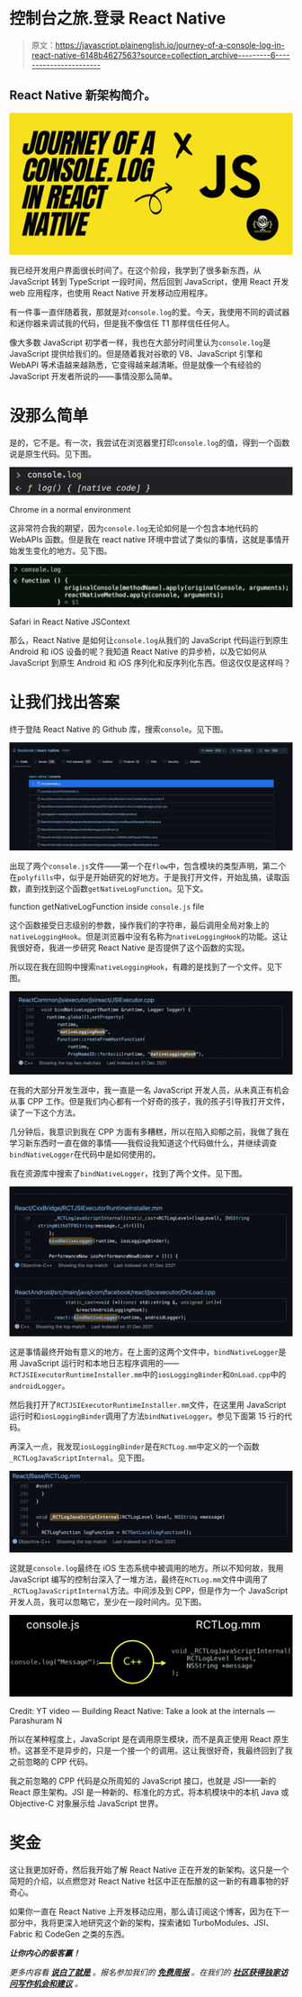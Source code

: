 # 控制台之旅.登录 React Native

> 原文：<https://javascript.plainenglish.io/journey-of-a-console-log-in-react-native-6148b4627563?source=collection_archive---------6----------------------->

## React Native 新架构简介。

![](img/d5975fc0167f32542b8065778f3f52e6.png)

我已经开发用户界面很长时间了。在这个阶段，我学到了很多新东西，从 JavaScript 转到 TypeScript 一段时间，然后回到 JavaScript，使用 React 开发 web 应用程序，也使用 React Native 开发移动应用程序。

有一件事一直伴随着我，那就是对`console.log`的爱。今天，我使用不同的调试器和迷你器来调试我的代码，但是我不像信任 T1 那样信任任何人。

像大多数 JavaScript 初学者一样，我也在大部分时间里认为`console.log`是 JavaScript 提供给我们的。但是随着我对谷歌的 V8、JavaScript 引擎和 WebAPI 等术语越来越熟悉，它变得越来越清晰。但是就像一个有经验的 JavaScript 开发者所说的——事情没那么简单。

# 没那么简单

是的，它不是。有一次，我尝试在浏览器里打印`console.log`的值，得到一个函数说是原生代码。见下图。

![](img/80443a46213a9ede837eca9c41dddd7d.png)

Chrome in a normal environment

这非常符合我的期望，因为`console.log`无论如何是一个包含本地代码的 WebAPIs 函数。但是我在 react native 环境中尝试了类似的事情，这就是事情开始发生变化的地方。见下图。

![](img/0583d6a9915d1b98cc841bc306bc4fea.png)

Safari in React Native JSContext

那么，React Native 是如何让`console.log`从我们的 JavaScript 代码运行到原生 Android 和 iOS 设备的呢？我知道 React Native 的异步桥，以及它如何从 JavaScript 到原生 Android 和 iOS 序列化和反序列化东西。但这仅仅是这样吗？

# 让我们找出答案

终于登陆 React Native 的 Github 库，搜索`console`。见下图。

![](img/1babc65e72ea88072eddd7b52958f9d5.png)

出现了两个`console.js`文件——第一个在`flow`中，包含模块的类型声明，第二个在`polyfills`中，似乎是开始研究的好地方。于是我打开文件，开始乱搞，读取函数，直到找到这个函数`getNativeLogFunction`。见下文。

function getNativeLogFunction inside `console.js` file

这个函数接受日志级别的参数，操作我们的字符串，最后调用全局对象上的`nativeLoggingHook`。但是浏览器中没有名称为`nativeLoggingHook`的功能。这让我很好奇，我进一步研究 React Native 是否提供了这个函数的实现。

所以现在我在回购中搜索`nativeLoggingHook`，有趣的是找到了一个文件。见下图。

![](img/7f5827338dc57933d572e7f047224242.png)

在我的大部分开发生涯中，我一直是一名 JavaScript 开发人员，从未真正有机会从事 CPP 工作。但是我们内心都有一个好奇的孩子，我的孩子引导我打开文件，读了一下这个方法。

几分钟后，我意识到我在 CPP 方面有多糟糕，所以在陷入抑郁之前，我做了我在学习新东西时一直在做的事情——我假设我知道这个代码做什么，并继续调查`bindNativeLogger`在代码中是如何使用的。

我在资源库中搜索了`bindNativeLogger`，找到了两个文件。见下图。

![](img/c1b5c62897cb7610ce68c17f3c77ea11.png)

这是事情最终开始有意义的地方。在上面的这两个文件中，`bindNativeLogger`是用 JavaScript 运行时和本地日志程序调用的——`RCTJSIExecutorRuntimeInstaller.mm`中的`iosLoggingBinder`和`OnLoad.cpp`中的`androidLogger`。

然后我打开了`RCTJSIExecutorRuntimeInstaller.mm`文件，在这里用 JavaScript 运行时和`iosLoggingBinder`调用了方法`bindNativeLogger`。参见下面第 15 行的代码。

再深入一点，我发现`iosLoggingBinder`是在`RCTLog.mm`中定义的一个函数`_RCTLogJavaScriptInternal`。见下图。

![](img/a9f06bedb4004240ca04d1943f01b947.png)

这就是`console.log`最终在 iOS 生态系统中被调用的地方。所以不知何故，我用 JavaScript 编写的控制台深入了一堆方法，最终在`RCTLog.mm`文件中调用了`_RCTLogJavaScriptInternal`方法。中间涉及到 CPP，但是作为一个 JavaScript 开发人员，我可以忽略它，至少在一段时间内。见下图。

![](img/bd5d5f68ef4d8a789773c4dd3142a8ef.png)

Credit: YT video — Building React Native: Take a look at the internals — Parashuram N

所以在某种程度上，JavaScript 是在调用原生模块，而不是真正使用 React 原生桥。这甚至不是异步的，只是一个接一个的调用。这让我很好奇，我最终回到了我之前忽略的 CPP 代码。

我之前忽略的 CPP 代码是众所周知的 JavaScript 接口，也就是 JSI——新的 React 原生架构。JSI 是一种新的、标准化的方式，将本机模块中的本机 Java 或 Objective-C 对象展示给 JavaScript 世界。

# 奖金

这让我更加好奇，然后我开始了解 React Native 正在开发的新架构。这只是一个简短的介绍，以点燃您对 React Native 社区中正在酝酿的这一新的有趣事物的好奇心。

如果你一直在 React Native 上开发移动应用，那么请订阅这个博客，因为在下一部分中，我将更深入地研究这个新的架构，探索诸如 TurboModules、JSI、Fabric 和 CodeGen 之类的东西。

***让你内心的极客赢！***

*更多内容看* [***说白了就是***](http://plainenglish.io/) *。报名参加我们的* [***免费周报***](http://newsletter.plainenglish.io/) *。在我们的* [***社区获得独家访问写作机会和建议***](https://discord.gg/GtDtUAvyhW) *。*